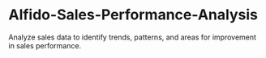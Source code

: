 # Alfido-Sales-Performance-Analysis
Analyze sales data to identify trends, patterns, and areas for improvement in sales performance.
